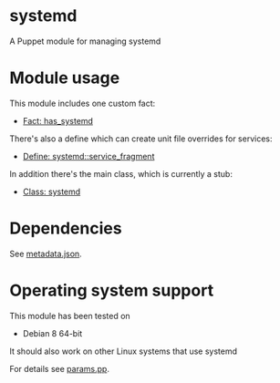 # systemd

A Puppet module for managing systemd

# Module usage

This module includes one custom fact:

* [Fact: has_systemd](lib/facter/has_systemd.rb)

There's also a define which can create unit file overrides for services:

* [Define: systemd::service_fragment](manifests/service_fragment.pp)

In addition there's the main class, which is currently a stub:

* [Class: systemd](manifests/init.pp)

# Dependencies

See [metadata.json](metadata.json).

# Operating system support

This module has been tested on

* Debian 8 64-bit

It should also work on other Linux systems that use systemd

For details see [params.pp](manifests/params.pp).
